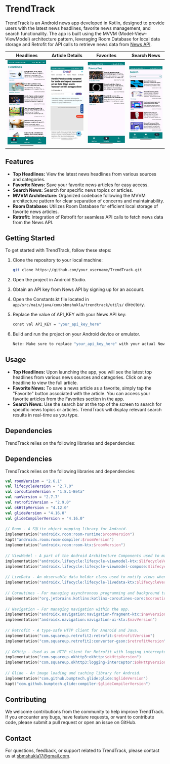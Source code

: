# TrendTrack

TrendTrack is an Android news app developed in Kotlin, designed to provide users with the latest news headlines, favorite news management, and search functionality. The app is built using the MVVM (Model-View-ViewModel) architecture pattern, leveraging Room Database for local data storage and Retrofit for API calls to retrieve news data from [News API](https://newsapi.org/).

| Headlines | Article Details | Favorites | Search News |
|:---------:|:-------------:|:--------------:|:--------------:|
| ![Headlines](app/src/main/res/drawable/screenshot1.png) | ![Article Details](app/src/main/res/drawable/screenshot2.png) | ![Favorites](app/src/main/res/drawable/screenshot3.png) | ![Search News](app/src/main/res/drawable/screenshot4.png) |

## Features

- **Top Headlines:** View the latest news headlines from various sources and categories.
- **Favorite News:** Save your favorite news articles for easy access.
- **Search News:** Search for specific news topics or articles.
- **MVVM Architecture:** Organized codebase following the MVVM architecture pattern for clear separation of concerns and maintainability.
- **Room Database:** Utilizes Room Database for efficient local storage of favorite news articles.
- **Retrofit:** Integration of Retrofit for seamless API calls to fetch news data from the News API.

## Getting Started

To get started with TrendTrack, follow these steps:

1. Clone the repository to your local machine:

   ```bash
   git clone https://github.com/your_username/TrendTrack.git

2. Open the project in Android Studio.
   
3. Obtain an API key from News API by signing up for an account.
  
4. Open the Constants.kt file located in `app/src/main/java/com/sbmshukla/trendtrack/utils/` directory.

5. Replace the value of API_KEY with your News API key:

   ```bash
   const val API_KEY = "your_api_key_here"

6. Build and run the project on your Android device or emulator.
    ```bash
   Note: Make sure to replace "your_api_key_here" with your actual News API key. This will guide users on where to place their API key within the project. Let me know if you need further assistance!

## Usage

- **Top Headlines:** Upon launching the app, you will see the latest top headlines from various news sources and categories. Click on any headline to view the full article.
- **Favorite News:** To save a news article as a favorite, simply tap the "Favorite" button associated with the article. You can access your favorite articles from the Favorites section in the app.
- **Search News:** Use the search bar at the top of the screen to search for specific news topics or articles. TrendTrack will display relevant search results in real-time as you type.

## Dependencies

TrendTrack relies on the following libraries and dependencies:

## Dependencies

  TrendTrack relies on the following libraries and dependencies:
  
  ```kotlin
  val roomVersion = "2.6.1"
  val lifecycleVersion = "2.7.0"
  val coroutineVersion = "1.8.1-Beta"
  val navVersion = "2.7.7"
  val retrofitVersion = "2.9.0"
  val okHttpVersion = "4.12.0"
  val glideVersion = "4.16.0"
  val glideCompilerVersion = "4.16.0"
  
  // Room - A SQLite object mapping library for Android.
  implementation("androidx.room:room-runtime:$roomVersion")
  kapt("androidx.room:room-compiler:$roomVersion")
  implementation("androidx.room:room-ktx:$roomVersion")
  
  // ViewModel - A part of the Android Architecture Components used to manage UI-related data in a lifecycle-conscious way.
  implementation("androidx.lifecycle:lifecycle-viewmodel-ktx:$lifecycleVersion")
  implementation("androidx.lifecycle:lifecycle-viewmodel-compose:$lifecycleVersion")
  
  // LiveData - An observable data holder class used to notify views when the underlying data changes.
  implementation("androidx.lifecycle:lifecycle-livedata-ktx:$lifecycleVersion")
  
  // Coroutines - For managing asynchronous programming and background tasks.
  implementation("org.jetbrains.kotlinx:kotlinx-coroutines-core:$coroutineVersion")
  
  // Navigation - For managing navigation within the app.
  implementation("androidx.navigation:navigation-fragment-ktx:$navVersion")
  implementation("androidx.navigation:navigation-ui-ktx:$navVersion")
  
  // Retrofit - A type-safe HTTP client for Android and Java.
  implementation("com.squareup.retrofit2:retrofit:$retrofitVersion")
  implementation("com.squareup.retrofit2:converter-gson:$retrofitVersion")
  
  // OKHttp - Used as an HTTP client for Retrofit with logging interceptor.
  implementation("com.squareup.okhttp3:okhttp:$okHttpVersion")
  implementation("com.squareup.okhttp3:logging-interceptor:$okHttpVersion")
  
  // Glide - An image loading and caching library for Android.
  implementation("com.github.bumptech.glide:glide:$glideVersion")
  kapt("com.github.bumptech.glide:compiler:$glideCompilerVersion")
```
## Contributing

We welcome contributions from the community to help improve TrendTrack. If you encounter any bugs, have feature requests, or want to contribute code, please submit a pull request or open an issue on GitHub.

## Contact

For questions, feedback, or support related to TrendTrack, please contact us at sbmshukla17@gmail.com.
